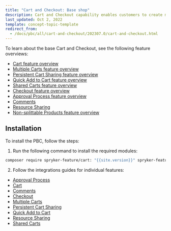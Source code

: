 ```yaml
---
title: "Cart and Checkout: Base shop"
description: Cart and Checkout capability enables customers to create multiple carts and check out with ease.
last_updated: Oct 2, 2022
template: concept-topic-template
redirect_from:
  - /docs/pbc/all/cart-and-checkout/202307.0/cart-and-checkout.html
---
```


To learn about the base Cart and Checkout, see the following feature overviews:

* [Cart feature overview](/docs/pbc/all/cart-and-checkout/{{site.version}}/base-shop/cart-feature-overview/cart-feature-overview.html)
* [Multiple Carts feature overview](/docs/pbc/all/cart-and-checkout/{{site.version}}/base-shop/multiple-carts-feature-overview.html)
* [Persistent Cart Sharing feature overview](/docs/pbc/all/cart-and-checkout/{{site.version}}/base-shop/persistent-cart-sharing-feature-overview.html)
* [Quick Add to Cart feature overview](/docs/pbc/all/cart-and-checkout/{{site.version}}/base-shop/quick-add-to-cart-feature-overview.html)
* [Shared Carts feature overview](/docs/pbc/all/cart-and-checkout/{{site.version}}/base-shop/shared-carts-feature-overview.html)
* [Checkout feature overview](/docs/pbc/all/cart-and-checkout/{{site.version}}/base-shop/checkout-feature-overview/checkout-feature-overview.html)
* [Approval Process feature overview](/docs/pbc/all/cart-and-checkout/{{site.version}}/base-shop/approval-process-feature-overview.html)
* [Comments](/docs/pbc/all/cart-and-checkout/{{site.version}}/base-shop/comments-feature-overview.html#related-developer-documents)
* [Resource Sharing](/docs/pbc/all/cart-and-checkout/{{site.version}}/base-shop/resource-sharing-feature-overview.html#related-developer-documents)
* [Non-splittable Products feature overview](/docs/pbc/all/cart-and-checkout/{{site.version}}/base-shop/non-splittable-products-feature-overview.html)


## Installation

To install the PBC, follow the steps:

1. Run the following command to install the required modules:

```bash
composer require spryker-feature/cart: "{{site.version}}" spryker-feature/order-threshold: "{{site.version}}" spryker-feature/quick-add-to-cart: "{{site.version}}" spryker-feature/resource-sharing: "{{site.version}}" spryker-feature/shared-carts: "{{site.version}}" --update-with-dependencies
```

2. Follow the integrations guides for individual features:

* [Approval Process](/docs/pbc/all/cart-and-checkout/{{site.version}}/base-shop/approval-process-feature-overview.html#related-developer-documents)
* [Cart](/docs/pbc/all/cart-and-checkout/{{site.version}}/base-shop/cart-feature-overview/cart-feature-overview.html#related-developer-documents)
* [Comments](/docs/pbc/all/cart-and-checkout/{{site.version}}/base-shop/comments-feature-overview.html#related-developer-documents)
* [Checkout](/docs/pbc/all/cart-and-checkout/{{site.version}}/base-shop/checkout-feature-overview/checkout-feature-overview.html#related-developer-documents)
* [Multiple Carts](/docs/pbc/all/cart-and-checkout/{{site.version}}/base-shop/multiple-carts-feature-overview.html#related-developer-documents)
* [Persistent Cart Sharing](/docs/pbc/all/cart-and-checkout/{{site.version}}/base-shop/persistent-cart-sharing-feature-overview.html#related-developer-documents)
* [Quick Add to Cart](/docs/pbc/all/cart-and-checkout/{{site.version}}/base-shop/quick-add-to-cart-feature-overview.html#related-developer-documents)
* [Resource Sharing](/docs/pbc/all/cart-and-checkout/{{site.version}}/base-shop/resource-sharing-feature-overview.html#related-developer-documents)
* [Shared Carts](/docs/pbc/all/cart-and-checkout/{{site.version}}/base-shop/shared-carts-feature-overview.html#related-developer-documents)
